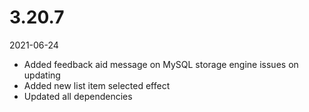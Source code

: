 # 3.20.7

2021-06-24

- Added feedback aid message on MySQL storage engine issues on updating
- Added new list item selected effect
- Updated all dependencies
